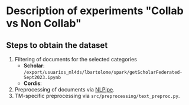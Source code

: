 # Description of experiments "Collab vs Non Collab"

## Steps to obtain the dataset

1. Filtering of documents for the selected categories
   - **Scholar**: ``/export/usuarios_ml4ds/lbartolome/spark/getScholarFederated-Sept2023.ipynb``
   - **Cordis**:
2. Preprocessing of documents via [NLPipe](https://github.com/Nemesis1303/NLPipe).
3. TM-specific preprocessing via ``src/preprocessing/text_preproc.py``.
